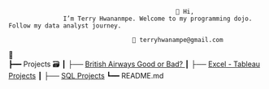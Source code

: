                                                   👋 Hi,
                   I’m Terry Hwananmpe. Welcome to my programming dojo. Follow my data analyst journey.

                                      📧 terryhwanampe@gmail.com
 📁                                                                         
┣━━ Projects 🗃
┃   ├── [British Airways Good or Bad? ](https://github.com/terrykhwan/British-Airways/tree/main)
┃   ├── [Excel - Tableau Projects](https://github.com/terrykhwan/PortfolioProjectExcel)
┃   ├── [SQL Projects](https://github.com/terrykhwan/PortfolioProjectSQL)
┗━━ README.md

